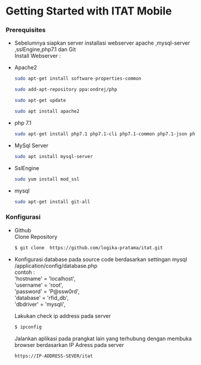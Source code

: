 # Getting Started with ITAT Mobile

  
### Prerequisites
* Sebelumnya siapkan server installasi webserver apache ,mysql-server ,sslEngine,php7.1 dan Git <br />
  Install Webserver :
  
* Apache2
  ```sh
  sudo apt-get install software-properties-common
  ```
  ```sh
  sudo add-apt-repository ppa:ondrej/php
  ```
  ```sh
  sudo apt-get update
  ```
  ```sh
  sudo apt install apache2
  ```
* php 7.1
   ```sh
  sudo apt-get install php7.1 php7.1-cli php7.1-common php7.1-json php7.1-opcache php7.1-mysql php7.1-mbstring php7.1-mcrypt php7.1-zip php7.1-fpm

   ```  
* MySql Server
  ```sh 
  sudo apt install mysql-server
  ```

* SslEngine  
  ```sh
  sudo yum install mod_ssl
  ```

* mysql 
  ```sh
  sudo apt-get install git-all
  ```
 

### Konfigurasi
* Github <br />
  Clone Repository
  ```sh
  $ git clone  https://github.com/logika-pratama/itat.git
  ```
 
* Konfigurasi database pada source code berdasarkan settingan mysql<br />
  /application/config/database.php
  <br />
  contoh :<br />
  'hostname' = 'localhost',<br />
	'username' = 'root',<br />
	'password' = 'P@ssw0rd',<br />
	'database' = 'rfid_db',<br />
	'dbdriver' = 'mysqli',<br />
  
  Lakukan check ip address pada server
  ```sh
  $ ipconfig
  ```
  
  Jalankan aplikasi pada prangkat lain yang terhubung dengan membuka browser berdasarkan IP Adress pada server
  ```sh
  https://IP-ADDRESS-SEVER/itat
  ```